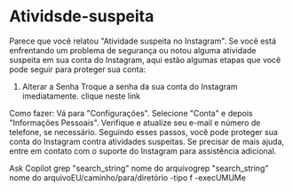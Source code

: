 # Atividsde-suspeita

Parece que você relatou "Atividade suspeita no Instagram". Se você está enfrentando um problema de segurança ou notou alguma atividade suspeita em sua conta do Instagram, aqui estão algumas etapas que você pode seguir para proteger sua conta:

1. Alterar a Senha
Troque a senha da sua conta do Instagram imediatamente. clique neste link

 

Como fazer:
Vá para "Configurações".
Selecione "Conta" e depois "Informações Pessoais".
Verifique e atualize seu e-mail e número de telefone, se necessário.
Seguindo esses passos, você pode proteger sua conta do Instagram contra atividades suspeitas. Se precisar de mais ajuda, entre em contato com o suporte do Instagram para assistência adicional.

Ask Copilot
grep "search_string" nome do arquivogrep "search_string" nome do arquivoEU/caminho/para/diretório -tipo f -execUMUMe

